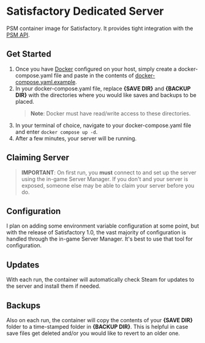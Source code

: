 # Satisfactory Dedicated Server
PSM container image for Satisfactory. It provides tight integration with the [PSM API](https://github.com/planetary-server-manager/api-server).

## Get Started
1. Once you have [Docker](https://docs.docker.com/engine/install/) configured on your host, simply create a docker-compose.yaml file and paste in the contents of [docker-compose.yaml.example](./docker-compose.yaml.example).
2. In your docker-compose.yaml file, replace **{SAVE DIR}** and **{BACKUP DIR}** with the directories where you would like saves and backups to be placed.
    > **Note**: Docker must have read/write access to these directories.
3. In your terminal of choice, navigate to your docker-compose.yaml file and enter `docker compose up -d`.
4. After a few minutes, your server will be running.

## Claiming Server
> **IMPORTANT**: On first run, you **must** connect to and set up the server using the in-game Server Manager. If you don't and your server is exposed, someone else may be able to claim your server before you do.

## Configuration
I plan on adding some environment variable configuration at some point, but with the release of Satisfactory 1.0, the vast majority of configuration is handled through the in-game Server Manager. It's best to use that tool for configuration. 

## Updates
With each run, the container will automatically check Steam for updates to the server and install them if needed.

## Backups
Also on each run, the container will copy the contents of your **{SAVE DIR}** folder to a time-stamped folder in **{BACKUP DIR}**. This is helpful in case save files get deleted and/or you would like to revert to an older one.
